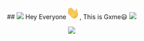 <p align="center">
  ## <img src="https://media.giphy.com/media/iY8CRBdQXODJSCERIr/giphy.gif" width="30px"> Hey Everyone<img     src="https://raw.githubusercontent.com/ABSphreak/ABSphreak/master/gifs/Hi.gif" width="30px">, This is Gxme😃 <img src="https://media.giphy.com/media/iY8CRBdQXODJSCERIr/giphy.gif" width="30px">



<p align="center">
  <a href="https://github.com/21Gxme"><img src="https://readme-typing-svg.herokuapp.com/?lines=Student%20Software%20Engineering;Kasetsart%20University&font=Pacifico&center=true&width=650&height=120&color=58a6ff&vCenter=true&size=45%22"></a>
</p>
